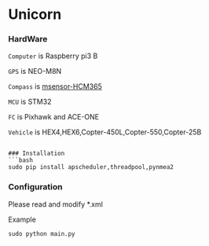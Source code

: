 Unicorn
===========

### HardWare

`Computer` is Raspberry pi3 B

`GPS` is NEO-M8N

`Compass` is [msensor-HCM365](http://www.msensor.com.cn)

`MCU` is STM32

`FC` is Pixhawk and ACE-ONE

`Vehicle` is HEX4,HEX6,Copter-450L,Copter-550,Copter-25B
```

### Installation
```bash
sudo pip install apscheduler,threadpool,pynmea2
```	

### Configuration

Please read and modify *.xml

Example
```python
sudo python main.py
```
